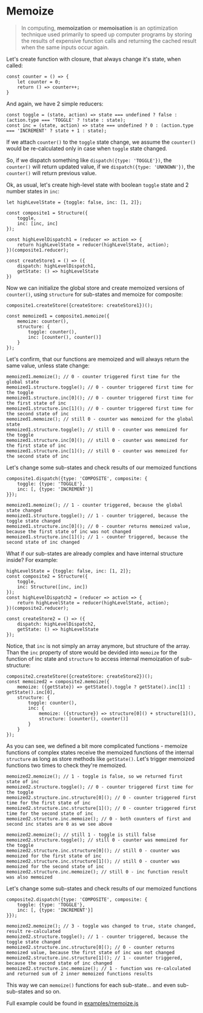 # Memoize

> In computing, **memoization** or **memoisation** is an optimization technique used primarily to speed up computer programs by storing the results of expensive function calls and returning the cached result when the same inputs occur again.

Let's create function with closure, that always change it's state, when called:
```
const counter = () => {
    let counter = 0;
    return () => counter++;
}
```

And again, we have 2 simple reducers:
```
const toggle = (state, action) => state === undefined ? false : (action.type === 'TOGGLE' ? !state : state);
const inc = (state, action) => state === undefined ? 0 : (action.type === 'INCREMENT' ? state + 1 : state);
```
If we attach `counter()` to the `toggle` state change, we assume the `counter()` would be re-calculated only in case when `toggle` state changed.

So, if we dispatch something like `dispatch({type: 'TOGGLE'})`, the `counter()` will return updated value,
if we `dispatch({type: 'UNKNOWN'})`, the `counter()` will return previous value.

Ok, as usual, let's create high-level state with boolean `toggle` state and 2 number states in `inc`:
```
let highLevelState = {toggle: false, inc: [1, 2]};

const composite1 = Structure({
    toggle,
    inc: [inc, inc]
});

const highLevelDispatch1 = (reducer => action => {
    return highLevelState = reducer(highLevelState, action);
})(composite1.reducer);

const createStore1 = () => ({
    dispatch: highLevelDispatch1,
    getState: () => highLevelState
})
```

Now we can initialize the global store and create memoized versions of `counter()`,
using `structure` for sub-states and memoize for composite:
```
composite1.createStore({createStore: createStore1})();

const memoized1 = composite1.memoize({
    memoize: counter(),
    structure: {
        toggle: counter(),
        inc: [counter(), counter()]
    }
});
```

Let's confirm, that our functions are memoized and will always return the same value, unless state change:
```
memoized1.memoize(); // 0 - counter triggered first time for the global state
memoized1.structure.toggle(); // 0 - counter triggered first time for the toggle
memoized1.structure.inc[0](); // 0 - counter triggered first time for the first state of inc
memoized1.structure.inc[1](); // 0 - counter triggered first time for the second state of inc
memoized1.memoize(); // still 0 - counter was memoized for the global state
memoized1.structure.toggle(); // still 0 - counter was memoized for the toggle
memoized1.structure.inc[0](); // still 0 - counter was memoized for the first state of inc
memoized1.structure.inc[1](); // still 0 - counter was memoized for the second state of inc
```

Let's change some sub-states and check results of our memoized functions
```
composite1.dispatch({type: 'COMPOSITE', composite: {
    toggle: {type: 'TOGGLE'},
    inc: [, {type: 'INCREMENT'}]
}});

memoized1.memoize(); // 1 - counter triggered, because the global state changed
memoized1.structure.toggle(); // 1 - counter triggered, because the toggle state changed
memoized1.structure.inc[0](); // 0 - counter returns memoized value, because the first state of inc was not changed
memoized1.structure.inc[1](); // 1 - counter triggered, because the second state of inc changed
```

What if our sub-states are already complex and have internal structure inside? For example:
```
highLevelState = {toggle: false, inc: [1, 2]};
const composite2 = Structure({
    toggle,
    inc: Structure([inc, inc])
});
const highLevelDispatch2 = (reducer => action => {
    return highLevelState = reducer(highLevelState, action);
})(composite2.reducer);

const createStore2 = () => ({
    dispatch: highLevelDispatch2,
    getState: () => highLevelState
});
```

Notice, that `inc` is not simply an array anymore, but structure of the array.
Than the `inc` property of store would be devided into `memoize` for the function of inc state and `structure` to access internal memoization of sub-structure:
```
composite2.createStore({createStore: createStore2})();
const memoized2 = composite2.memoize({
    memoize: ({getState}) => getState().toggle ? getState().inc[1] : getState().inc[0],
    structure: {
        toggle: counter(),
        inc: {
            memoize: ({structure}) => structure[0]() + structure[1](),
            structure: [counter(), counter()]
        }
    }
});
```

As you can see, we defined a bit more complicated functions -
memoize functions of complex states receive the memoized functions of the internal `structure`
as long as store methods like `getState()`.
Let's trigger memoized functions two times to check they're memoized.
```
memoized2.memoize(); // 1 - toggle is false, so we returned first state of inc
memoized2.structure.toggle(); // 0 - counter triggered first time for the toggle
memoized2.structure.inc.structure[0](); // 0 - counter triggered first time for the first state of inc
memoized2.structure.inc.structure[1](); // 0 - counter triggered first time for the second state of inc
memoized2.structure.inc.memoize(); // 0 - both counters of first and second inc states are 0 as we see above

memoized2.memoize(); // still 1 - toggle is still false
memoized2.structure.toggle(); // still 0 - counter was memoized for the toggle
memoized2.structure.inc.structure[0](); // still 0 - counter was memoized for the first state of inc
memoized2.structure.inc.structure[1](); // still 0 - counter was memoized for the second state of inc
memoized2.structure.inc.memoize(); // still 0 - inc function result was also memoized
```

Let's change some sub-states and check results of our memoized functions
```
composite2.dispatch({type: 'COMPOSITE', composite: {
    toggle: {type: 'TOGGLE'},
    inc: [, {type: 'INCREMENT'}]
}});

memoized2.memoize(); // 3 - toggle was changed to true, state changed, result re-calculated
memoized2.structure.toggle(); // 1 - counter triggered, because the toggle state changed
memoized2.structure.inc.structure[0](); // 0 - counter returns memoized value, because the first state of inc was not changed
memoized2.structure.inc.structure[1](); // 1 - counter triggered, because the second state of inc changed
memoized2.structure.inc.memoize(); // 1 - function was re-calculated and returned sum of 2 inner memoized functions results
```

This way we can `memoize()` functions for each sub-state... and even sub-sub-states and so on.

Full example could be found in [examples/memoize.js](../examples/memoize.js)
